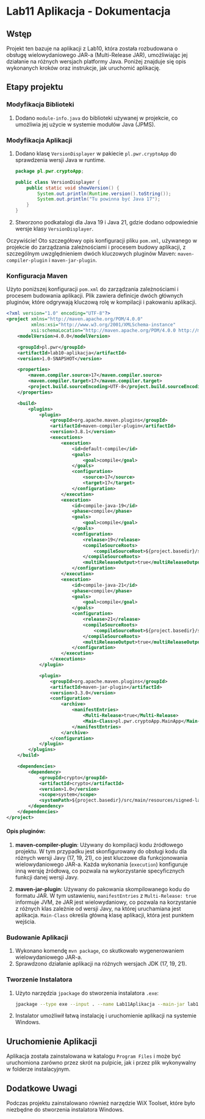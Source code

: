 
# Lab11 Aplikacja - Dokumentacja

## Wstęp
Projekt ten bazuje na aplikacji z Lab10, która została rozbudowana o obsługę wielowydaniowego JAR-a (Multi-Release JAR), umożliwiając jej działanie na różnych wersjach platformy Java. Poniżej znajduje się opis wykonanych kroków oraz instrukcje, jak uruchomić aplikację.

## Etapy projektu

### Modyfikacja Biblioteki
1. Dodano `module-info.java` do biblioteki używanej w projekcie, co umożliwia jej użycie w systemie modułów Java (JPMS).

### Modyfikacja Aplikacji
1. Dodano klasę `VersionDisplayer` w pakiecie `pl.pwr.cryptoApp` do sprawdzenia wersji Java w runtime.
   ```java
   package pl.pwr.cryptoApp;

   public class VersionDisplayer {
       public static void showVersion() {
           System.out.println(Runtime.version().toString());
           System.out.println("Tu powinna być Java 17");
       }
   }
   ```
2. Stworzono podkatalogi dla Java 19 i Java 21, gdzie dodano odpowiednie wersje klasy `VersionDisplayer`.


Oczywiście! Oto szczegółowy opis konfiguracji pliku `pom.xml`, używanego w projekcie do zarządzania zależnościami i procesem budowy aplikacji, z szczególnym uwzględnieniem dwóch kluczowych pluginów Maven: `maven-compiler-plugin` i `maven-jar-plugin`.

### Konfiguracja Maven

Użyto poniższej konfiguracji `pom.xml` do zarządzania zależnościami i procesem budowania aplikacji. Plik zawiera definicje dwóch głównych pluginów, które odgrywają kluczową rolę w kompilacji i pakowaniu aplikacji.

```xml
<?xml version="1.0" encoding="UTF-8"?>
<project xmlns="http://maven.apache.org/POM/4.0.0"
         xmlns:xsi="http://www.w3.org/2001/XMLSchema-instance"
         xsi:schemaLocation="http://maven.apache.org/POM/4.0.0 http://maven.apache.org/xsd/maven-4.0.0.xsd">
    <modelVersion>4.0.0</modelVersion>

    <groupId>pl.pwr</groupId>
    <artifactId>lab10-aplikacja</artifactId>
    <version>1.0-SNAPSHOT</version>

    <properties>
        <maven.compiler.source>17</maven.compiler.source>
        <maven.compiler.target>17</maven.compiler.target>
        <project.build.sourceEncoding>UTF-8</project.build.sourceEncoding>
    </properties>

    <build>
        <plugins>
            <plugin>
                <groupId>org.apache.maven.plugins</groupId>
                <artifactId>maven-compiler-plugin</artifactId>
                <version>3.8.1</version>
                <executions>
                    <execution>
                        <id>default-compile</id>
                        <goals>
                            <goal>compile</goal>
                        </goals>
                        <configuration>
                            <source>17</source>
                            <target>17</target>
                        </configuration>
                    </execution>
                    <execution>
                        <id>compile-java-19</id>
                        <phase>compile</phase>
                        <goals>
                            <goal>compile</goal>
                        </goals>
                        <configuration>
                            <release>19</release>
                            <compileSourceRoots>
                                <compileSourceRoot>${project.basedir}/src/main/java19</compileSourceRoot>
                            </compileSourceRoots>
                            <multiReleaseOutput>true</multiReleaseOutput>
                        </configuration>
                    </execution>
                    <execution>
                        <id>compile-java-21</id>
                        <phase>compile</phase>
                        <goals>
                            <goal>compile</goal>
                        </goals>
                        <configuration>
                            <release>21</release>
                            <compileSourceRoots>
                                <compileSourceRoot>${project.basedir}/src/main/java21</compileSourceRoot>
                            </compileSourceRoots>
                            <multiReleaseOutput>true</multiReleaseOutput>
                        </configuration>
                    </execution>
                </executions>
            </plugin>

            <plugin>
                <groupId>org.apache.maven.plugins</groupId>
                <artifactId>maven-jar-plugin</artifactId>
                <version>3.3.0</version>
                <configuration>
                    <archive>
                        <manifestEntries>
                            <Multi-Release>true</Multi-Release>
                            <Main-Class>pl.pwr.cryptoApp.MainApp</Main-Class>
                        </manifestEntries>
                    </archive>
                </configuration>
            </plugin>
        </plugins>
    </build>

    <dependencies>
        <dependency>
            <groupId>crypto</groupId>
            <artifactId>crypto</artifactId>
            <version>1.0</version>
            <scope>system</scope>
            <systemPath>${project.basedir}/src/main/resources/signed-lab10-biblioteka-1.0-SNAPSHOT.jar</systemPath>
        </dependency>
    </dependencies>
</project>
```

#### Opis pluginów:

1. **maven-compiler-plugin**: Używany do kompilacji kodu źródłowego projektu. W tym przypadku jest skonfigurowany do obsługi kodu dla różnych wersji Javy (17, 19, 21), co jest kluczowe dla funkcjonowania wielowydaniowego JAR-a. Każda wykonania (`execution`) konfiguruje inną wersję źródłową, co pozwala na wykorzystanie specyficznych funkcji danej wersji Javy.

2. **maven-jar-plugin**: Używany do pakowania skompilowanego kodu do formatu JAR. W tym ustawieniu, `manifestEntries` z `Multi-Release: true` informuje JVM, że JAR jest wielowydaniowy, co pozwala na korzystanie z różnych klas zależnie od wersji Javy, na której uruchamiana jest aplikacja. `Main-Class` określa główną klasę aplikacji, która jest punktem wejścia.

### Budowanie Aplikacji
1. Wykonano komendę `mvn package`, co skutkowało wygenerowaniem wielowydaniowego JAR-a.
2. Sprawdzono działanie aplikacji na różnych wersjach JDK (17, 19, 21).

### Tworzenie Instalatora
1. Użyto narzędzia `jpackage` do stworzenia instalatora `.exe`:
   ```bash
   jpackage --type exe --input . --name Lab11Aplikacja --main-jar lab10-aplikacja-1.0-SNAPSHOT.jar --dest output
   ```
2. Instalator umożliwił łatwą instalację i uruchomienie aplikacji na systemie Windows.

## Uruchomienie Aplikacji
Aplikacja została zainstalowana w katalogu `Program Files` i może być uruchomiona zarówno przez skrót na pulpicie, jak i przez plik wykonywalny w folderze instalacyjnym.

## Dodatkowe Uwagi
Podczas projektu zainstalowano również narzędzie WiX Toolset, które było niezbędne do stworzenia instalatora Windows.

